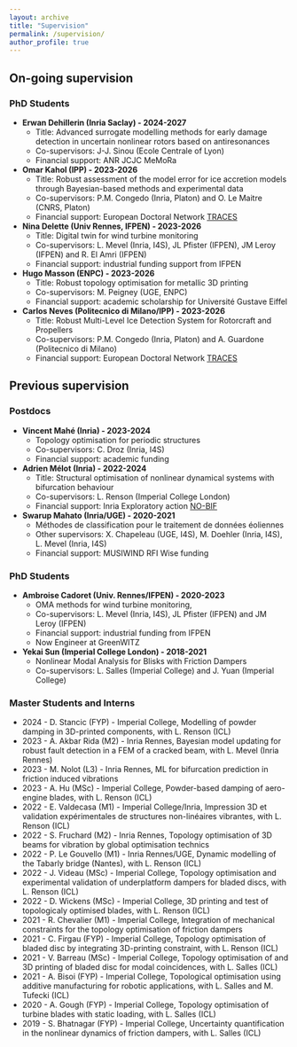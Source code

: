 ```yaml
---
layout: archive
title: "Supervision"
permalink: /supervision/
author_profile: true
---
```


## On-going supervision


### PhD Students

- **Erwan Dehillerin (Inria Saclay) - 2024-2027**
  - Title: Advanced surrogate modelling methods for early damage detection in uncertain nonlinear rotors based on antiresonances 
  - Co-supervisors: J-J. Sinou (Ecole Centrale of Lyon)
  - Financial support: ANR JCJC MeMoRa 
- **Omar Kahol (IPP) - 2023-2026**
  - Title: Robust assessment of the model error for ice accretion models through Bayesian-based methods and experimental data
  - Co-supervisors: P.M. Congedo (Inria, Platon) and O. Le Maitre (CNRS, Platon)
  - Financial support: European Doctoral Network [TRACES](https://traces-project.eu/)
- **Nina Delette (Univ Rennes, IFPEN) - 2023-2026**
  - Title: Digital twin for wind turbine monitoring
  - Co-supervisors: L. Mevel (Inria, I4S), JL Pfister (IFPEN), JM Leroy (IFPEN) and R. El Amri (IFPEN)
  - Financial support: industrial funding support from IFPEN
- **Hugo Masson (ENPC) - 2023-2026**
  - Title: Robust topology optimisation for metallic 3D printing
  - Co-supervisors: M. Peigney (UGE, ENPC)
  - Financial support: academic scholarship for Université Gustave Eiffel
- **Carlos Neves (Politecnico di Milano/IPP) - 2023-2026**
  - Title: Robust Multi-Level Ice Detection System for Rotorcraft and Propellers
  - Co-supervisors: P.M. Congedo (Inria, Platon) and A. Guardone (Politecnico di Milano)
  - Financial support: European Doctoral Network [TRACES](https://traces-project.eu/)

## Previous supervision

### Postdocs

- **Vincent Mahé (Inria) - 2023-2024**
  - Topology optimisation for periodic structures
  - Co-supervisors: C. Droz (Inria, I4S)
  - Financial support: academic funding
- **Adrien Mélot (Inria) - 2022-2024**
  - Title: Structural optimisation of nonlinear dynamical systems with bifurcation behaviour
  - Co-supervisors: L. Renson (Imperial College London)
  - Financial support: Inria Exploratory action [NO-BIF](https://www.inria.fr/en/no-bif)
- **Swarup Mahato (Inria/UGE) - 2020-2021**
  - Méthodes de classification pour le traitement de données éoliennes
  - Other supervisors: X. Chapeleau (UGE, I4S), M. Doehler (Inria, I4S), L. Mevel (Inria, I4S)
  - Financial support: MUSIWIND RFI Wise funding

  
### PhD Students

- **Ambroise Cadoret (Univ. Rennes/IFPEN) - 2020-2023**
  - OMA methods for wind turbine monitoring,
  - Co-supervisors: L. Mevel (Inria, I4S), JL Pfister (IFPEN) and JM Leroy (IFPEN)
  - Financial support: industrial funding from IFPEN
  - Now Engineer at GreenWITZ
- **Yekai Sun (Imperial College London) - 2018-2021**
  - Nonlinear Modal Analysis for Blisks with Friction Dampers
  - Co-supervisors: L. Salles (Imperial College) and J. Yuan (Imperial College)

### Master Students and Interns 

- 2024 - D. Stancic (FYP) - Imperial College, Modelling of powder damping in 3D-printed components, with L. Renson (ICL)
- 2023 - A. Akbar Rida (M2) - Inria Rennes, Bayesian model updating for robust fault detection in a FEM of a cracked beam, with L. Mevel (Inria Rennes)
- 2023 - M. Nolot (L3) - Inria Rennes, ML for bifurcation prediction in friction induced vibrations
- 2023 - A. Hu (MSc)  - Imperial College, Powder-based damping of aero-engine blades, with L. Renson (ICL)
- 2022 - E. Valdecasa (M1)  - Imperial College/Inria, Impression 3D et validation expérimentales de structures non-linéaires vibrantes, with L. Renson (ICL)
- 2022 - S. Fruchard (M2) - Inria Rennes, Topology optimisation of 3D beams for vibration by global optimisation technics 
- 2022 - P. Le Gouvello (M1) - Inria Rennes/UGE, Dynamic modelling of the Tabarly bridge (Nantes), with L. Renson (ICL) 
- 2022 - J. Videau (MSc)  - Imperial College, Topology optimisation and experimental validation of underplatform dampers for bladed discs, with L. Renson (ICL)
- 2022 - D. Wickens (MSc)  - Imperial College, 3D printing and test of topologicaly optimised blades, with L. Renson (ICL)
- 2021 - R. Chevalier (M1)  - Imperial College, Integration of mechanical constraints for the topology optimisation of friction dampers
- 2021 - C. Firgau  (FYP) - Imperial College, Topology optimisation of bladed disc by integrating 3D-printing constraint, with L. Renson (ICL) 
- 2021 - V. Barreau (MSc)  - Imperial College, Topology optimisation of and 3D printing of bladed disc for modal coincidences, with L. Salles (ICL) 
- 2021 - A. Bisoi (FYP)  - Imperial College, Topological optimisation using additive manufacturing for robotic applications, with L. Salles and M. Tufecki (ICL)
- 2020 - A. Gough (FYP)  - Imperial College, Topology optimisation of turbine blades with static loading, with L. Salles (ICL) 
- 2019 - S. Bhatnagar (FYP)  - Imperial College, Uncertainty quantification in the nonlinear dynamics of friction dampers, with L. Salles (ICL) 


<!-----
{% include base_path %}


{% for post in site.supervision %}
  {% include archive-single.html %}
{% endfor %}
------>
